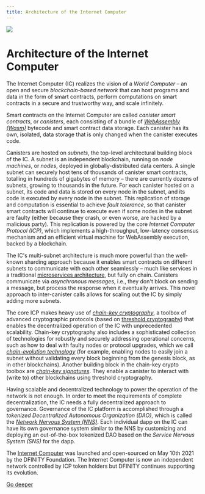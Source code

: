 ```yaml
---
title: Architecture of the Internet Computer
---
```


![](/img/how-it-works/ic-architecture.jpg)

# Architecture of the Internet Computer

The Internet Computer (IC) realizes the vision of a *World Computer* – an open and secure *blockchain-based network* that can host programs and data in the form of smart contracts, perform computations on smart contracts in a secure and trustworthy way, and scale infinitely.

Smart contracts on the Internet Computer are called *canister smart contracts*, or *canisters*, each consisting of a bundle of [*WebAssembly (Wasm)*](https://en.wikipedia.org/wiki/WebAssembly) bytecode and smart contract data storage.
Each canister has its own, isolated, data storage that is only changed when the canister executes code.

Canisters are hosted on *subnets*, the top-level architectural building block of the IC.
A subnet is an independent blockchain, running on *node machines*, or *nodes*, deployed in globally-distributed data centers.
A single subnet can securely host tens of thousands of canister smart contracts, totalling in hundreds of gigabytes of memory – there are currently dozens of subnets, growing to thousands in the future.
For each canister hosted on a subnet, its code and data is stored on every node in the subnet, and its code is executed by every node in the subnet.
This replication of storage and computation is essential to achieve *fault tolerance*, so that canister smart contracts will continue to execute even if some nodes in the subnet are faulty (either because they crash, or even worse, are hacked by a malicious party).
This replication is powered by the core *Internet Computer Protocol (ICP)*, which implements a high-throughput, low-latency consensus mechanism and an efficient virtual machine for WebAssembly execution, backed by a blockchain.

The IC's multi-subnet architecture is much more powerful than the well-known sharding approach because it enables smart contracts on different subnets to communicate with each other seamlessly – much like services in a traditional [microservices architecture]( https://en.wikipedia.org/wiki/Microservices), but fully on chain.
Canisters communicate via *asynchronous messages*, i.e., they don't block on sending a message, but process the response when it eventually arrives. 
This novel approach to inter-canister calls allows for scaling out the IC by simply adding more subnets.

The core ICP makes heavy use of [*chain-key cryptography*](https://internetcomputer.org/how-it-works/#Chain-key-cryptography), a toolbox of advanced cryptographic protocols (based on [threshold cryptography](https://en.wikipedia.org/wiki/Threshold_cryptosystem)) that enables the decentralized operation of the IC with unprecedented scalability.
Chain-key cryptography also includes a sophisticated collection of technologies for robustly and securely addressing operational concerns, such as how to deal with faulty nodes or protocol upgrades, which we call [*chain-evolution technology*](https://internetcomputer.org/how-it-works/#Chain-evolution-technology) 
(for example, enabling nodes to easily join a subnet without validating every block beginning from the genesis block, as in other blockchains).
Another building block in the chain-key crypto toolbox are [*chain-key signatures*](https://internetcomputer.org/how-it-works/#Chain-key-transactions).
They enable a canister to interact with (write to) other blockchains using threshold cryptography.

Having scalable and decentralized technology to power the operation of the network is not enough.
In order to meet the requirements of complete decentralization, the IC needs a fully decentralized approach to governance.
Governance of the IC platform is accomplished through a *tokenized Decentralized Autonomous Organization (DAO)*, which is called the [*Network Nervous System (NNS)*](https://internetcomputer.org/how-it-works/#Network-nervous-system).
Each individual dapp on the IC can have its own governance system similar to the NNS by customizing and deploying an out-of-the-box tokenized DAO based on the *Service Nervous System (SNS)* for the dapp.

The [Internet Computer](https://dashboard.internetcomputer.org/) was launched and open-sourced on May 10th 2021 by the DFINITY Foundation. The Internet Computer is now an independent network controlled by ICP token holders but DFINITY continues supporting its evolution.

[Go deeper](/how-it-works/architecture-of-the-internet-computer/)
